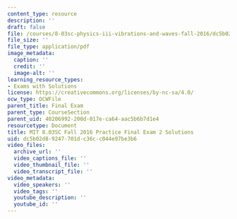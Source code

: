 ```yaml
---
content_type: resource
description: ''
draft: false
file: /courses/8-03sc-physics-iii-vibrations-and-waves-fall-2016/dc5b02d89247701dc36cc044e97be3b6_MIT8_03SCF16_PracticeFinalExam2_Solutions.pdf
file_size: ''
file_type: application/pdf
image_metadata:
  caption: ''
  credit: ''
  image-alt: ''
learning_resource_types:
- Exams with Solutions
license: https://creativecommons.org/licenses/by-nc-sa/4.0/
ocw_type: OCWFile
parent_title: Final Exam
parent_type: CourseSection
parent_uid: 40206992-200d-017e-ca64-aac5b6b7d1e4
resourcetype: Document
title: MIT 8.03SC Fall 2016 Practice Final Exam 2 Solutions
uid: dc5b02d8-9247-701d-c36c-c044e97be3b6
video_files:
  archive_url: ''
  video_captions_file: ''
  video_thumbnail_file: ''
  video_transcript_file: ''
video_metadata:
  video_speakers: ''
  video_tags: ''
  youtube_description: ''
  youtube_id: ''
---
```

